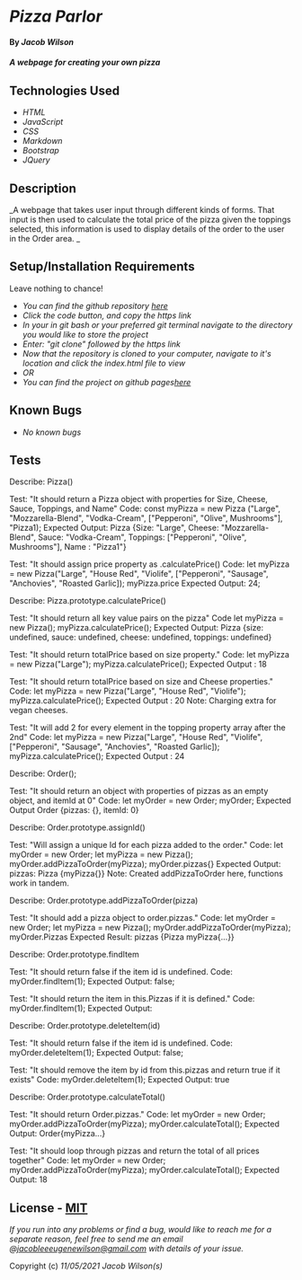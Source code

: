# _Pizza Parlor_

#### By _**Jacob Wilson**_

#### _A webpage for creating your own pizza_

## Technologies Used

* _HTML_
* _JavaScript_
* _CSS_
* _Markdown_
* _Bootstrap_
* _JQuery_

## Description

_A webpage that takes user input through different kinds of forms. That input is then used to calculate the total price of the pizza given the toppings selected, this information is used to display details of the order to the user in the Order area. _

## Setup/Installation Requirements

Leave nothing to chance!

* _You can find the github repository [here](https://github.com/JLEWilson/pizza_parlor)_
* _Click the code button, and copy the https link_
* _In your in git bash or your preferred git terminal navigate to the directory you would like to store the project_
* _Enter: "git clone" followed by the https link_
* _Now that the repository is cloned to your computer, navigate to it's location and click the index.html file to view_
* _OR_
* _You can find the project on github pages[here](https://jlewilson.github.io/pizza_parlor/)_

## Known Bugs

* _No known bugs_

## Tests

Describe: Pizza()

Test: "It should return a Pizza object with properties for Size, Cheese, Sauce, Toppings, and Name"
Code: const myPizza = new Pizza ("Large", "Mozzarella-Blend", "Vodka-Cream", ["Pepperoni", "Olive", Mushrooms"], "Pizza1);
Expected Output: Pizza {Size: "Large", Cheese: "Mozzarella-Blend", Sauce: "Vodka-Cream", Toppings: ["Pepperoni", "Olive", Mushrooms"], Name : "Pizza1"}

Test: "It should assign price property as .calculatePrice()
Code: let myPizza = new Pizza("Large", "House Red", "Violife", ["Pepperoni", "Sausage", "Anchovies", "Roasted Garlic]);
      myPizza.price
Expected Output: 24;

Describe: Pizza.prototype.calculatePrice()

Test: "It should return all key value pairs on the pizza"
Code  let myPizza = new Pizza();
      myPizza.calculatePrice();
Expected Output: Pizza {size: undefined, sauce: undefined, cheese: undefined, toppings: undefined}

Test: "It should return totalPrice based on size property."
Code: let myPizza = new Pizza("Large");
      myPizza.calculatePrice();
Expected Output : 18

Test: "It should return totalPrice based on size and Cheese properties."
Code: let myPizza = new Pizza("Large", "House Red", "Violife");
      myPizza.calculatePrice();
Expected Output : 20
Note: Charging extra for vegan cheeses.

Test: "It will add 2 for every element in the topping property array after the 2nd"
Code: let myPizza = new Pizza("Large", "House Red", "Violife", ["Pepperoni", "Sausage", "Anchovies", "Roasted Garlic]);
      myPizza.calculatePrice();
Expected Output : 24

Describe: Order();

Test: "It should return an object with properties of pizzas as an empty object, and itemId at 0"
Code: let myOrder = new Order;
      myOrder;
Expected Output Order {pizzas: {}, itemId: 0}



Describe: Order.prototype.assignId()

Test: "Will assign a unique Id for each pizza added to the order."
Code: let myOrder = new Order;
      let myPizza = new Pizza();
      myOrder.addPizzaToOrder(myPizza);
      myOrder.pizzas{}
Expected Output: pizzas: Pizza {myPizza{}}
Note: Created addPizzaToOrder here, functions work in tandem.

Describe: Order.prototype.addPizzaToOrder(pizza)

Test: "It should add a pizza object to order.pizzas."
Code: let myOrder = new Order;
      let myPizza = new Pizza();
      myOrder.addPizzaToOrder(myPizza);
      myOrder.Pizzas
Expected Result: pizzas {Pizza myPizza{...}}

Describe: Order.prototype.findItem

Test: "It should return false if the item id is undefined.
Code: myOrder.findItem(1);
Expected Output: false;

Test: "It should return the item in this.Pizzas if it is defined."
Code: myOrder.findItem(1);
Expected Output:

Describe: Order.prototype.deleteItem(id)

Test: "It should return false if the item id is undefined.
Code: myOrder.deleteItem(1);
Expected Output: false;

Test: "It should remove the item by id from this.pizzas and return true if it exists"
Code: myOrder.deleteItem(1);
Expected Output: true

Describe: Order.prototype.calculateTotal()

Test: "It should return Order.pizzas."
Code: let myOrder = new Order;
      myOrder.addPizzaToOrder(myPizza);
      myOrder.calculateTotal();
Expected Output: Order{myPizza...}

Test: "It should loop through pizzas and return the total of all prices together"
Code: let myOrder = new Order;
      myOrder.addPizzaToOrder(myPizza);
      myOrder.calculateTotal();
Expected Output: 18

## License - [MIT](https://opensource.org/licenses/MIT)

_If you run into any problems or find a bug, would like to reach me for a separate reason, feel free to send me an email @jacobleeeugenewilson@gmail.com with details of your issue._

Copyright (c) _11/05/2021_ _Jacob Wilson(s)_